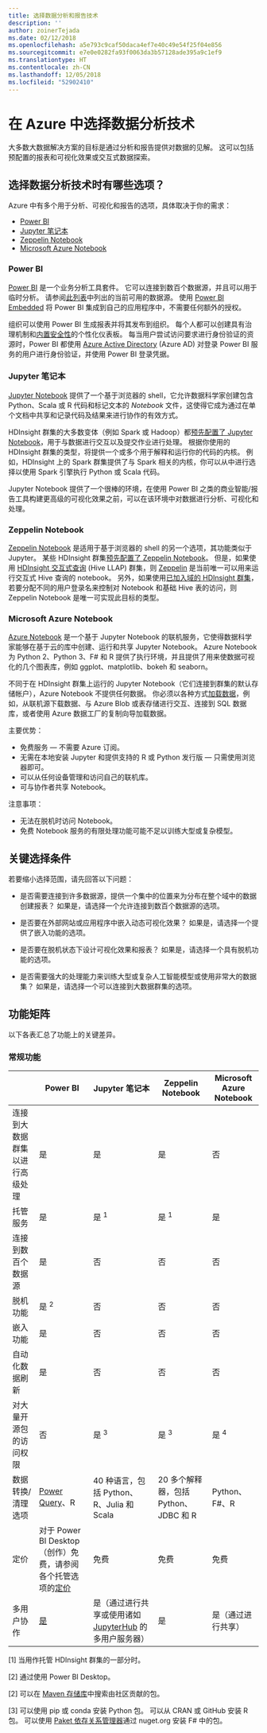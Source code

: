 ```yaml
---
title: 选择数据分析和报告技术
description: ''
author: zoinerTejada
ms.date: 02/12/2018
ms.openlocfilehash: a5e793c9caf50daca4ef7e40c49e54f25f04e856
ms.sourcegitcommit: e7e0e0282fa93f0063da3b57128ade395a9c1ef9
ms.translationtype: HT
ms.contentlocale: zh-CN
ms.lasthandoff: 12/05/2018
ms.locfileid: "52902410"
---
```

# <a name="choosing-a-data-analytics-technology-in-azure"></a>在 Azure 中选择数据分析技术

大多数大数据解决方案的目标是通过分析和报告提供对数据的见解。 这可以包括预配置的报表和可视化效果或交互式数据探索。 

## <a name="what-are-your-options-when-choosing-a-data-analytics-technology"></a>选择数据分析技术时有哪些选项？

Azure 中有多个用于分析、可视化和报告的选项，具体取决于你的需求：

- [Power BI](/power-bi/)
- [Jupyter 笔记本](https://jupyter.readthedocs.io/en/latest/index.html)
- [Zeppelin Notebook](https://zeppelin.apache.org/)
- [Microsoft Azure Notebook](https://notebooks.azure.com/)

### <a name="power-bi"></a>Power BI

[Power BI](/power-bi/) 是一个业务分析工具套件。 它可以连接到数百个数据源，并且可以用于临时分析。 请参阅[此列表](/power-bi/desktop-data-sources)中列出的当前可用的数据源。 使用 [Power BI Embedded](https://azure.microsoft.com/services/power-bi-embedded/) 将 Power BI 集成到自己的应用程序中，不需要任何额外的授权。

组织可以使用 Power BI 生成报表并将其发布到组织。 每个人都可以创建具有治理机制和[内置安全性](/power-bi/service-admin-power-bi-security)的个性化仪表板。 每当用户尝试访问要求进行身份验证的资源时，Power BI 都使用 [Azure Active Directory](/azure/active-directory/) (Azure AD) 对登录 Power BI 服务的用户进行身份验证，并使用 Power BI 登录凭据。

### <a name="jupyter-notebooks"></a>Jupyter 笔记本 

[Jupyter Notebook](https://jupyter.readthedocs.io/en/latest/index.html) 提供了一个基于浏览器的 shell，它允许数据科学家创建包含 Python、Scala 或 R 代码和标记文本的 *Notebook* 文件，这使得它成为通过在单个文档中共享和记录代码及结果来进行协作的有效方式。

HDInsight 群集的大多数变体（例如 Spark 或 Hadoop）都[预先配置了 Jupyter Notebook](/azure/hdinsight/spark/apache-spark-jupyter-notebook-kernels)，用于与数据进行交互以及提交作业进行处理。 根据你使用的 HDInsight 群集的类型，将提供一个或多个用于解释和运行你的代码的内核。 例如，HDInsight 上的 Spark 群集提供了与 Spark 相关的内核，你可以从中进行选择以使用 Spark 引擎执行 Python 或 Scala 代码。

Jupyter Notebook 提供了一个很棒的环境，在使用 Power BI 之类的商业智能/报告工具构建更高级的可视化效果之前，可以在该环境中对数据进行分析、可视化和处理。

### <a name="zeppelin-notebooks"></a>Zeppelin Notebook

[Zeppelin Notebook](https://zeppelin.apache.org/) 是适用于基于浏览器的 shell 的另一个选项，其功能类似于 Jupyter。 某些 HDInsight 群集[预先配置了 Zeppelin Notebook](/azure/hdinsight/spark/apache-spark-zeppelin-notebook)。 但是，如果使用 [HDInsight 交互式查询](/azure/hdinsight/interactive-query/apache-interactive-query-get-started) (Hive LLAP) 群集，则 [Zeppelin](/azure/hdinsight/hdinsight-connect-hive-zeppelin) 是当前唯一可以用来运行交互式 Hive 查询的 notebook。 另外，如果使用[已加入域的 HDInsight 群集](/azure/hdinsight/domain-joined/apache-domain-joined-introduction)，若要分配不同的用户登录名来控制对 Notebook 和基础 Hive 表的访问，则 Zeppelin Notebook 是唯一可实现此目标的类型。

### <a name="microsoft-azure-notebooks"></a>Microsoft Azure Notebook

[Azure Notebook](https://notebooks.azure.com/) 是一个基于 Jupyter Notebook 的联机服务，它使得数据科学家能够在基于云的库中创建、运行和共享 Jupyter Notebook。 Azure Notebook 为 Python 2、Python 3、F# 和 R 提供了执行环境，并且提供了用来使数据可视化的几个图表库，例如 ggplot、matplotlib、bokeh 和 seaborn。

不同于在 HDInsight 群集上运行的 Jupyter Notebook（它们连接到群集的默认存储帐户），Azure Notebook 不提供任何数据。 你必须以各种方式[加载数据](https://notebooks.azure.com/Microsoft/libraries/samples/html/Getting%20to%20your%20Data%20in%20Azure%20Notebooks.ipynb)，例如，从联机源下载数据、与 Azure Blob 或表存储进行交互、连接到 SQL 数据库，或者使用 Azure 数据工厂的复制向导加载数据。

主要优势：

* 免费服务 &mdash; 不需要 Azure 订阅。
* 无需在本地安装 Jupyter 和提供支持的 R 或 Python 发行版 &mdash; 只需使用浏览器即可。
* 可以从任何设备管理和访问自己的联机库。
* 可与协作者共享 Notebook。

注意事项：

* 无法在脱机时访问 Notebook。
* 免费 Notebook 服务的有限处理功能可能不足以训练大型或复杂模型。

## <a name="key-selection-criteria"></a>关键选择条件

若要缩小选择范围，请先回答以下问题：

- 是否需要连接到许多数据源，提供一个集中的位置来为分布在整个域中的数据创建报表？ 如果是，请选择一个允许连接到数百个数据源的选项。

- 是否要在外部网站或应用程序中嵌入动态可视化效果？ 如果是，请选择一个提供了嵌入功能的选项。

- 是否要在脱机状态下设计可视化效果和报表？ 如果是，请选择一个具有脱机功能的选项。

- 是否需要强大的处理能力来训练大型或复杂人工智能模型或使用非常大的数据集？ 如果是，请选择一个可以连接到大数据群集的选项。

## <a name="capability-matrix"></a>功能矩阵

以下各表汇总了功能上的关键差异。 

### <a name="general-capabilities"></a>常规功能

| | Power BI | Jupyter 笔记本 | Zeppelin Notebook | Microsoft Azure Notebook |
| --- | --- | --- | --- | --- |
| 连接到大数据群集以进行高级处理 | 是 | 是 | 是 | 否 |
| 托管服务 | 是 | 是 <sup>1</sup> | 是 <sup>1</sup> | 是 |
| 连接到数百个数据源 | 是 | 否 | 否 | 否 |
| 脱机功能 | 是 <sup>2</sup> | 否 | 否 | 否 |
| 嵌入功能 | 是 | 否 | 否 | 否 |
| 自动化数据刷新 | 是 | 否 | 否 | 否 |
| 对大量开源包的访问权限 | 否 | 是 <sup>3</sup> | 是 <sup>3</sup> | 是 <sup>4</sup> |
| 数据转换/清理选项 | [Power Query](https://powerbi.microsoft.com/blog/getting-started-with-power-query-part-i/)、R | 40 种语言，包括 Python、R、Julia 和 Scala | 20 多个解释器，包括 Python、JDBC 和 R | Python、F#、R |
| 定价 | 对于 Power BI Desktop（创作）免费，请参阅各个托管选项的[定价](https://powerbi.microsoft.com/pricing/) | 免费 | 免费 | 免费 |
| 多用户协作 | [是](/power-bi/service-how-to-collaborate-distribute-dashboards-reports) | 是（通过进行共享或使用诸如 [JupyterHub](https://github.com/jupyterhub/jupyterhub) 的多用户服务器） | 是 | 是（通过进行共享） |

[1] 当用作托管 HDInsight 群集的一部分时。

[2] 通过使用 Power BI Desktop。

[2] 可以在 [Maven 存储库](https://search.maven.org/)中搜索由社区贡献的包。

[3] 可以使用 pip 或 conda 安装 Python 包。 可以从 CRAN 或 GitHub 安装 R 包。 可以使用 [Paket 依存关系管理器](https://fsprojects.github.io/Paket/)通过 nuget.org 安装 F# 中的包。

